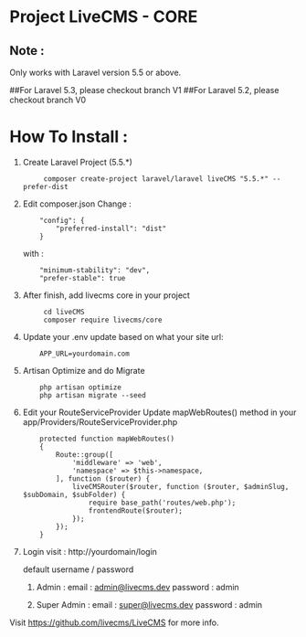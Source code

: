 # Project LiveCMS - CORE

## Note :
Only works with Laravel version 5.5 or above.

##For Laravel 5.3, please checkout branch V1
##For Laravel 5.2, please checkout branch V0

# How To Install :

1. Create Laravel Project (5.5.\*)
    ````
         composer create-project laravel/laravel liveCMS "5.5.*" --prefer-dist
    ````

2. Edit composer.json
    Change  :
    ````    
        "config": {
            "preferred-install": "dist"
        }
    ````

    with :
    
    ````
        "minimum-stability": "dev",
        "prefer-stable": true
    ````


3. After finish, add livecms core in your project
    ````
         cd liveCMS 
         composer require livecms/core
    ````

4. Update your .env
    update based on what your site url:
    ````
        APP_URL=yourdomain.com
    ````

5. Artisan Optimize and do Migrate
    ````
        php artisan optimize
        php artisan migrate --seed
    ````

6. Edit your RouteServiceProvider
    Update mapWebRoutes() method in your app/Providers/RouteServiceProvider.php
    ````
        protected function mapWebRoutes()
        {
            Route::group([
                'middleware' => 'web',
                'namespace' => $this->namespace,
            ], function ($router) {
                liveCMSRouter($router, function ($router, $adminSlug, $subDomain, $subFolder) {
                    require base_path('routes/web.php');
                    frontendRoute($router);
                });
            });
        }
    ````

8. Login
    visit : http://yourdomain/login

    default username / password 
    
    1. Admin :
        email : admin@livecms.dev
        password : admin

    2. Super Admin :
        email : super@livecms.dev
        password : admin

Visit https://github.com/livecms/LiveCMS for more info.
